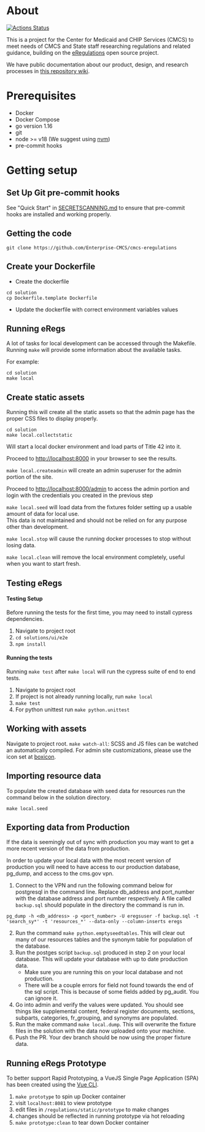 # About

[![Actions Status](https://github.com/Enterprise-CMCS/cmcs-eregulations/workflows/eCFR%20Parser%20Checks/badge.svg)](https://github.com/Enterprise-CMCS/cmcs-eregulations/actions)

This is a project for the Center for Medicaid and CHIP Services (CMCS) to meet needs of CMCS and State staff researching regulations and related guidance, building on the [eRegulations](https://eregs.github.io/) open source project.

We have public documentation about our product, design, and research processes in [this repository wiki](https://github.com/Enterprise-CMCS/cmcs-eregulations/wiki).

# Prerequisites

-   Docker
-   Docker Compose
-   go version 1.16
-   git
-   node >= v18 (We suggest using [nvm](https://github.com/nvm-sh/nvm))
-   pre-commit hooks

# Getting setup

## Set Up Git pre-commit hooks

See "Quick Start" in [SECRETSCANNING.md](SECRETSCANNING.md#quick-start) to ensure that pre-commit hooks are installed and working properly.

## Getting the code

```
git clone https://github.com/Enterprise-CMCS/cmcs-eregulations
```

## Create your Dockerfile

- Create the dockerfile

```
cd solution
cp Dockerfile.template Dockerfile
```

- Update the dockerfile with correct environment variables values

## Running eRegs

A lot of tasks for local development can be accessed through the Makefile.
Running `make` will provide some information about the available tasks.

For example:

```
cd solution
make local
```

## Create static assets

Running this will create all the static assets so that the admin page
has the proper CSS files to display properly.

```
cd solution
make local.collectstatic
```

Will start a local docker environment and load parts of Title 42 into it.

Proceed to <http://localhost:8000> in your browser to see the results.

`make local.createadmin` will create an admin superuser for the admin portion of the site.

Proceed to <http://localhost:8000/admin> to access the admin portion and login with the credentials you created in the previous step

`make local.seed` will load data from the fixtures folder setting up a usable amount of data for local use.  
This data is not maintained and should not be relied on for any purpose other than development.

`make local.stop` will cause the running docker processes to stop without losing data.

`make local.clean` will remove the local environment completely, useful when you want to start fresh.

## Testing eRegs

#### Testing Setup

Before running the tests for the first time, you may need to install cypress dependencies.

1. Navigate to project root
2. `cd solutions/ui/e2e`
3. `npm install`

#### Running the tests

Running `make test` after `make local` will run the cypress suite of end to end tests.

1. Navigate to project root
2. If project is not already running locally, run `make local`
3. `make test`
4. For python unittest run `make python.unittest`

## Working with assets

Navigate to project root.
`make watch-all`: SCSS and JS files can be watched an automatically compiled.
For admin site customizations, please use the icon set at [boxicon](https://boxicons.com).

## Importing resource data

To populate the created database with seed data for resources run the command below in the solution directory.

```
make local.seed
```

## Exporting data from Production

If the data is seemingly out of sync with production you may want to get a more recent version of the data from production.

In order to update your local data with the most recent version of production you will need to have access to our production database, pg_dump, and access to the cms.gov vpn.

1.  Connect to the VPN and run the following command below for postgresql in the command line.  Replace db_address and port_number with the database address and port number respectively.  A file called `backup.sql` should populate in the directory the command is run in.
```
pg_dump -h <db_address> -p <port_number> -U eregsuser -f backup.sql -t 'search_sy*' -t 'resources_*' --data-only --column-inserts eregs
```
2. Run the command `make python.emptyseedtables`.  This will clear out many of our resources tables and the synonym table for population of the database.
3. Run the postges script `backup.sql` produced in step 2 on your local database.  This will update your database with up to date production data. 
    - Make sure you are running this on  your local database and not production.
    - There will be a couple errors for field not found towards the end of the sql script.  This is because of some fields added by pg_audit.  You can ignore it.
4.  Go into admin and verify the values were updated.  You should see things like supplemental content, federal register documents, sections, subparts, categories, fr_grouping, and synonyms are populated.
5.  Run the make command `make local.dump`.  This will overwrite the fixture files in the solution with the data now uploaded onto your machine. 
6.  Push the PR.  Your dev branch should be now using the proper fixture data.

## Running eRegs Prototype

To better support Rapid Prototyping, a VueJS Single Page Application (SPA) has been created using the [Vue CLI](https://cli.vuejs.org/).

1. `make prototype` to spin up Docker container
2. visit `localhost:8081` to view prototype
3. edit files in `/regulations/static/prototype` to make changes
4. changes should be reflected in running prototype via hot reloading
5. `make prototype:clean` to tear down Docker container
